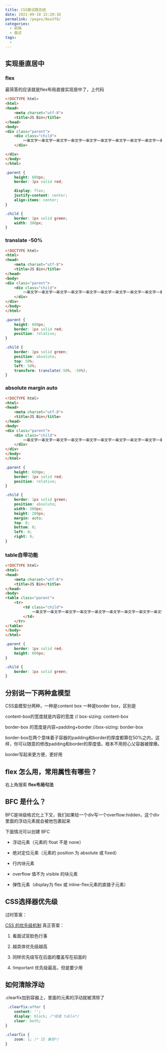 ```yaml
---
title: CSS面试题总结
date: 2021-09-10 15:20:10
permalink: /pages/8ea3f8/
categories:
  - 前端
  - 面试
tags:
  - 
---
```

## 实现垂直居中

### flex

最简答的应该就是flex布局直接实现居中了，上代码

```html
<!DOCTYPE html>
<html>
<head>
    <meta charset="utf-8">
    <title>JS Bin</title>
</head>
<body>
<div class="parent">
    <div class="child">
        一串文字一串文字一串文字一串文字一串文字一串文字一串文字一串文字一串文字一串文字
    </div>

</div>
</body>
</html>
```

```css
.parent {
    height: 600px;
    border: 3px solid red;

    display: flex;
    justify-content: center;
    align-items: center;
}

.child {
    border: 3px solid green;
    width: 300px;
}
```

### translate -50%

```html
<!DOCTYPE html>
<html>
<head>
    <meta charset="utf-8">
    <title>JS Bin</title>
</head>
<body>
<div class="parent">
    <div class="child">
        一串文字一串文字一串文字一串文字一串文字一串文字一串文字一串文字一串文字一串文字
    </div>
</div>
</body>
</html>
```

```css
.parent {
    height: 600px;
    border: 1px solid red;
    position: relative;
}

.child {
    border: 1px solid green;
    position: absolute;
    top: 50%;
    left: 50%;
    transform: translate(-50%, -50%);
}
```

### absolute margin auto

```html
<!DOCTYPE html>
<html>
<head>
    <meta charset="utf-8">
    <title>JS Bin</title>
</head>
<body>
<div class="parent">
    <div class="child">
        一串文字一串文字一串文字一串文字一串文字一串文字一串文字一串文字一串文字一串文字
    </div>
</div>
</body>
</html>
```

```css
.parent {
    height: 600px;
    border: 1px solid red;
    position: relative;
}

.child {
    border: 1px solid green;
    position: absolute;
    width: 300px;
    height: 200px;
    margin: auto;
    top: 0;
    bottom: 0;
    left: 0;
    right: 0;
}
```

### table自带功能

```html
<!DOCTYPE html>
<html>
<head>
    <meta charset="utf-8">
    <title>JS Bin</title>
</head>
<body>
<table class="parent">
    <tr>
        <td class="child">
            一串文字一串文字一串文字一串文字一串文字一串文字一串文字一串文字一串文字一串文字一串文字一串文字一串文字一串文字一串文字一串文字一串文字一串文字一串文字一串文字一串文字一串文字一串文字一串文字一串文字一串文字一串文字一串文字一串文字一串文字一串文字一串文字一串文字一串文字一串文字一串文字一串文字一串文字一串文字一串文字一串文字一串文字一串文字一串文字一串文字一串文字一串文字一串文字一串文字一串文字一串文字一串文字一串文字一串文字一串文字一串文字一串文字一串文字一串文字一串文字一串文字一串文字一串文字一串文字一串文字一串文字一串文字一串文字一串文字一串文字
        </td>
    </tr>
</table>
</body>
</html>
```

```css
.parent {
    border: 1px solid red;
    height: 600px;
}

.child {
    border: 1px solid green;
}
```

## 分别说一下两种盒模型

CSS盒模型分两种，一种是content box 一种是border box，区别是

content-box的宽度就是内容的宽度 // box-sizing: content-box

border-box 的宽度是内容+padding+border //box-sizing: border-box

border-box在两个意味着子容器的padding和border的厚度都算在50%之内，这样，你可以随意的修改padding和border的厚度值，根本不用担心父容器被撑爆。

border写起来更方便，更好用

## flex 怎么用，常用属性有哪些？

右上角搜索 **flex布局句法**

## BFC 是什么？

BFC是块级格式化上下文，我们如果给一个div写一个overflow:hidden，这个div里面的浮动元素就会被他包裹起来

下面情况可以创建 BFC

- 浮动元素（元素的 float 不是 none）

- 绝对定位元素（元素的 position 为 absolute 或 fixed）

- 行内块元素

- overflow 值不为 visible 的块元素

- 弹性元素（display为 flex 或 inline-flex元素的直接子元素）

## CSS选择器优先级

过时答案：

[CSS 的优先级机制](https://www.cnblogs.com/xugang/archive/2010/09/24/1833760.html)
真正答案：

1. 看面试官脸色行事

2. 越具体优先级越高

3. 同样优先级写在后面的覆盖写在前面的

4. !important 优先级最高，但是要少用

## 如何清除浮动

.clearfix加到容器上，里面的元素的浮动就被清除了

```css
 .clearfix:after {
    content: '';
    display: block; /*或者 table*/
    clear: both;
}

.clearfix {
    zoom: 1; /* IE 兼容*/
}
```